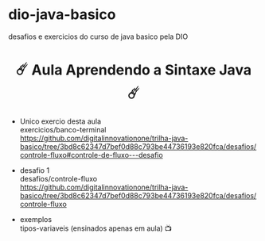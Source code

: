 # dio-java-basico
desafios e exercicios do curso de java basico pela DIO 

<h1 align="center"> ☄️ Aula Aprendendo a Sintaxe Java ☄️ </h1>

- Unico exercio desta aula
<br> exercicios/banco-terminal <br/>
https://github.com/digitalinnovationone/trilha-java-basico/tree/3bd8c62347d7bef0d88c793be44736193e820fca/desafios/controle-fluxo#controle-de-fluxo---desafio

- desafio 1
<br> desafios/controle-fluxo  <br/>
https://github.com/digitalinnovationone/trilha-java-basico/tree/3bd8c62347d7bef0d88c793be44736193e820fca/desafios/controle-fluxo

- exemplos
<br> tipos-variaveis (ensinados apenas em aula) 📺 <br/>
